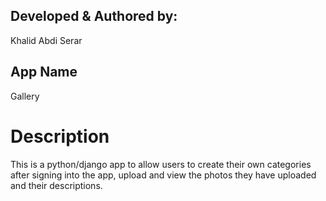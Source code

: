 ## Developed & Authored by:
Khalid Abdi Serar

## App Name
Gallery

# Description
This is a python/django app to allow users to create their own categories after signing into the app, upload and view the photos they have uploaded and their descriptions.